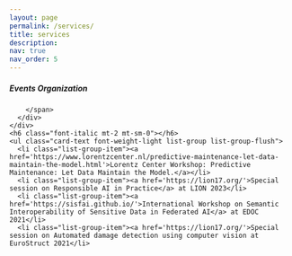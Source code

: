 ```yaml
---
layout: page
permalink: /services/
title: services
description:  
nav: true
nav_order: 5
---
```

<div class="card mt-3">
  <div class="p-3">
    <div class="row">
      <div class="col-sm-10">
        <h5 class="font-weight-bold">Events Organization</h5>
      </div>
      <div class="col-sm-2 text-left text-sm-right">
        <span class="badge font-weight-bold danger-color-dark text-uppercase align-middle">
            
        </span>
      </div>
    </div>
    <h6 class="font-italic mt-2 mt-sm-0"></h6>
    <ul class="card-text font-weight-light list-group list-group-flush">
      <li class="list-group-item"><a href='https://www.lorentzcenter.nl/predictive-maintenance-let-data-maintain-the-model.html'>Lorentz Center Workshop: Predictive Maintenance: Let Data Maintain the Model.</a></li>
      <li class="list-group-item"><a href='https://lion17.org/'>Special session on Responsible AI in Practice</a> at LION 2023</li>
      <li class="list-group-item"><a href='https://sisfai.github.io/'>International Workshop on Semantic Interoperability of Sensitive Data in Federated AI</a> at EDOC 2021</li>
      <li class="list-group-item"><a href='https://lion17.org/'>Special session on Automated damage detection using computer vision at EuroStruct 2021</li>
</div>
